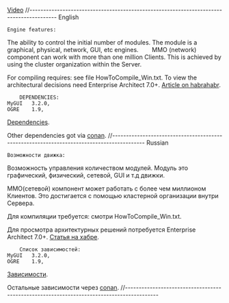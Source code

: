 ﻿[Video](http://www.youtube.com/watch?v=g8IlYRepclE)
//----------------------------------------------------------------------------------------
    English 
	
    Engine features:

  The ability to control the initial number of modules.
The module is a graphical, physical, network, GUI, etc engines.
    
  MMO (network) component can work with more than one million Clients.
This is achieved by using the cluster organization within the Server.

  For compiling requires: see file HowToCompile_Win.txt.
To view the architectural decisions need Enterprise Architect 7.0+.
[Article on habrahabr](http://habrahabr.ru/post/233915/).

		DEPENDENCIES:
	MyGUI   3.2.0, 
	OGRE    1.9, 

[Dependencies](https://github.com/RamilGauss/MMO-FrameworkDependency).

Other dependencies got via [conan](http://conan.io).
//------------------------------------------------------------------------------------------
    Russian
    
    Возможности движка:

  Возможность управления количеством модулей.
Модуль это графический, физический, сетевой, GUI и т.д движки.
    
  ММО(сетевой) компонент может работать с более чем миллионом Клиентов.
Это достигается с помощью кластерной организации внутри Сервера.

  Для компиляции требуется: смотри HowToCompile_Win.txt.
  
Для просмотра архитектурных решений потребуется Enterprise Architect 7.0+.
[Статья на хабре](http://habrahabr.ru/post/233915/).


		Список зависимостей:
	MyGUI   3.2.0, 
	OGRE    1.9, 

[Зависимости](https://github.com/RamilGauss/MMO-FrameworkDependency).

Остальные зависимости через [conan](http://conan.io).
//------------------------------------------------------------------------------------------